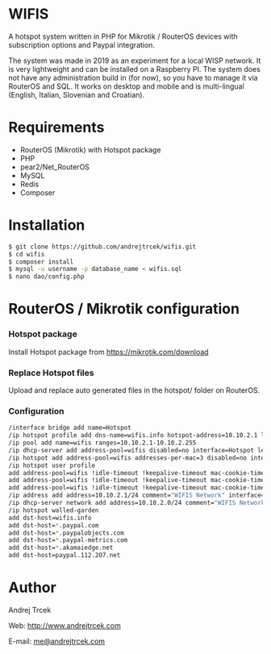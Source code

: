 # WIFIS

A hotspot system written in PHP for Mikrotik / RouterOS devices with subscription options and Paypal integration.

The system was made in 2019 as an experiment for a local WISP network. It is very lightweight and can be installed on a Raspberry PI. The system does not have any administration build in (for now), so you have to manage it via RouterOS and SQL. It works on desktop and mobile and is multi-lingual (English, Italian, Slovenian and Croatian).


# Requirements

  - RouterOS (Mikrotik) with Hotspot package
  - PHP
  - pear2/Net_RouterOS
  - MySQL
  - Redis
  - Composer

# Installation

```sh
$ git clone https://github.com/andrejtrcek/wifis.git
$ cd wifis
$ composer install
$ mysql -u username -p database_name < wifis.sql
$ nano dao/config.php
```

# RouterOS / Mikrotik configuration

### Hotspot package

Install Hotspot package from https://mikrotik.com/download


### Replace Hotspot files

Upload and replace auto generated files in the hotspot/ folder on RouterOS.


### Configuration

```sh
/interface bridge add name=Hotspot
/ip hotspot profile add dns-name=wifis.info hotspot-address=10.10.2.1 login-by=mac,http-chap,https,http-pap,mac-cookie name=wifis
/ip pool add name=wifis ranges=10.10.2.1-10.10.2.255
/ip dhcp-server add address-pool=wifis disabled=no interface=Hotspot lease-time=1h name=wifis
/ip hotspot add address-pool=wifis addresses-per-mac=3 disabled=no interface=Hotspot name=wifis profile=wifis
/ip hotspot user profile
add address-pool=wifis !idle-timeout !keepalive-timeout mac-cookie-timeout=1d name=InternetDay rate-limit=2048k/2048k shared-users=unlimited transparent-proxy=yes
add address-pool=wifis !idle-timeout !keepalive-timeout mac-cookie-timeout=1d name=InternetWeekend rate-limit=2048k/2048k shared-users=unlimited transparent-proxy=yes
add address-pool=wifis !idle-timeout !keepalive-timeout mac-cookie-timeout=1d name=internetWeek rate-limit=2048k/2048k shared-users=unlimited transparent-proxy=yes
/ip address add address=10.10.2.1/24 comment="WIFIS Network" interface=Hotspot network=10.10.2.1
/ip dhcp-server network add address=10.10.2.0/24 comment="WIFIS Network" gateway=10.10.2.1
/ip hotspot walled-garden
add dst-host=wifis.info
add dst-host=*.paypal.com
add dst-host=*.paypalobjects.com
add dst-host=*.paypal-metrics.com
add dst-host=*.akamaiedge.net
add dst-host=paypal.112.2O7.net
```


# Author

Andrej Trcek

Web: http://www.andrejtrcek.com

E-mail: me@andrejtrcek.com
